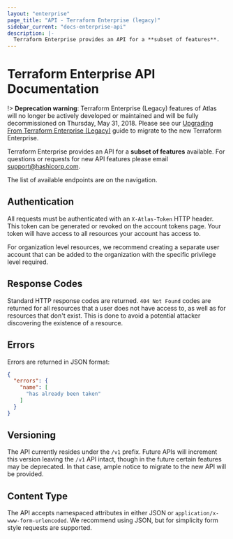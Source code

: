 ```yaml
---
layout: "enterprise"
page_title: "API - Terraform Enterprise (legacy)"
sidebar_current: "docs-enterprise-api"
description: |-
  Terraform Enterprise provides an API for a **subset of features**.
---
```


# Terraform Enterprise API Documentation

!> **Deprecation warning**: Terraform Enterprise (Legacy) features of Atlas will no longer be actively developed or maintained and will be fully decommissioned on Thursday, May 31, 2018. Please see our [Upgrading From Terraform Enterprise (Legacy)](https://www.terraform.io/docs/enterprise/upgrade/index.html) guide to migrate to the new Terraform Enterprise.

Terraform Enterprise provides an API for a **subset of features** available. For
questions or requests for new API features please email
[support@hashicorp.com](mailto:support@hashicorp.com).

The list of available endpoints are on the navigation.

## Authentication

All requests must be authenticated with an `X-Atlas-Token` HTTP header. This
token can be generated or revoked on the account tokens page. Your token will
have access to all resources your account has access to.

For organization level resources, we recommend creating a separate user account
that can be added to the organization with the specific privilege level
required.

## Response Codes

Standard HTTP response codes are returned. `404 Not Found` codes are returned
for all resources that a user does not have access to, as well as for resources
that don't exist. This is done to avoid a potential attacker discovering the
existence of a resource.

## Errors

Errors are returned in JSON format:

```json
{
  "errors": {
    "name": [
      "has already been taken"
    ]
  }
}
```

## Versioning

The API currently resides under the `/v1` prefix. Future APIs will increment
this version leaving the `/v1` API intact, though in the future certain features
may be deprecated. In that case, ample notice to migrate to the new API will be
provided.

## Content Type

The API accepts namespaced attributes in either JSON or
`application/x-www-form-urlencoded`. We recommend using JSON, but for simplicity
form style requests are supported.
